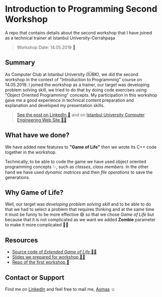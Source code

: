 
# Introduction to Programming Second Workshop
A repo that contains details about the second workshop that I have joined as a technical trainer at Istanbul University-Cerrahpaşa

> Workshop Date: 14.05.2019 📅

## Summary
As Computer Club at Istanbul University (İÜBK), we did the second workshop in the context of "Introduction to Programming" course on 14.05.2019. I joined the workshop as a trainer, our target was developing problem solving skill, we tried to do that by doing code exercises using "Object Oriented Programming" concepts.
My participation in this workshop gave me a good experience in technical content preparation and explanation and developed my presentation skills.

> [See the post on LinkedIn 🤗](https://www.linkedin.com/posts/asmaa-mirkhan_workshop-programming-university-activity-6535200059196346368-OzBG/) and on [Istanbul University Computer Engineering Web Site 👩‍🎓](https://bilgisayarmuhendislik.istanbulc.edu.tr/tr/haber/bilgisayar-kulubu-introduction-to-programming-dersi-icin-2-workshopunu-gercekles-6A00410068005F0062005500770072006700560059003100)

## What have we done?
We have added new features to **"Game of Life"** then we wrote its C++ code together in the workshop. 

Technically, to be able to code the game we have used object oriented programming concepts :sparkles:, such as _classes_, _class members_. In the other hand we have used _dynamic matrices_ and then _file operations_ to save the generations. 

## Why Game of Life?
Well, our target was _developing problem solving skill_ and to be able to do that we had to select a problem that requires thinking and at the same time it must be funny to be more effective 😅 so that we chose _Game of Life_ but because that it is not complicated as we want we added **Zombie** parameter to make it more complicated 🤪😵  

## Resources
* [Source code of _Extended Game of Life_ 👩‍💻](https://github.com/asmaamirkhan/Intro2ProgrammingSecondWorkshop/blob/master/main.cpp)
* [Slides we prepared for workshop 👩‍🏫](https://github.com/asmaamirkhan/Intro2ProgrammingSecondWorkshop/blob/master/Slides.pdf)
* [Repo of the first workshop 🚩](https://github.com/asmaamirkhan/ObjectOrientedProgrammingWorkshop)

## Contact or Support
Find me on [LinkedIn](https://www.linkedin.com/in/asmaa-mirkhan/) and feel free to mail me, [Asmaa](mailto:asmaamirkhan.am@gmail.com) :relaxed:
